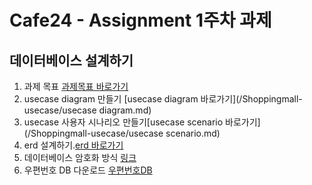 # Cafe24 - Assignment 1주차 과제

## 데이터베이스 설계하기

1. 과제 목표 [과제목표 바로가기](goal.md)
1. usecase diagram 만들기 [usecase diagram 바로가기](/Shoppingmall-usecase/usecase diagram.md)
1. usecase 사용자 시나리오 만들기[usecase scenario 바로가기](/Shoppingmall-usecase/usecase scenario.md)
1. erd 설계하기.[erd 바로가기](/Shoppingmall-exerd/exerd.md)
1. 데이터베이스 암호화 방식 [링크]()    
1. 우편번호 DB 다운로드
	[우편번호DB](https://www.epost.go.kr/search/zipcode/areacdAddressDown.jsp)
